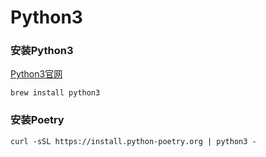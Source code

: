 # Python3


### 安装Python3

[Python3官网](https://www.python.org/downloads/)

```
brew install python3
```

### 安装Poetry

```
curl -sSL https://install.python-poetry.org | python3 -

```
